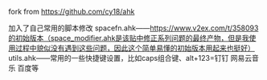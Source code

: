fork from https://github.com/cy18/ahk

加入了自己常用的脚本修改
spacefn.ahk——https://www.v2ex.com/t/358093的初始版本（space_modifier.ahk是该贴中修正系列问题的最终产物，但是我使用过程中貌似没有遇到这些问题，因此这个简单易懂的初始版本用起来也挺好）
utils.ahk——常用的一些快捷键设置，比如caps组合键、alt+123=钉钉 网易云音乐 百度等
